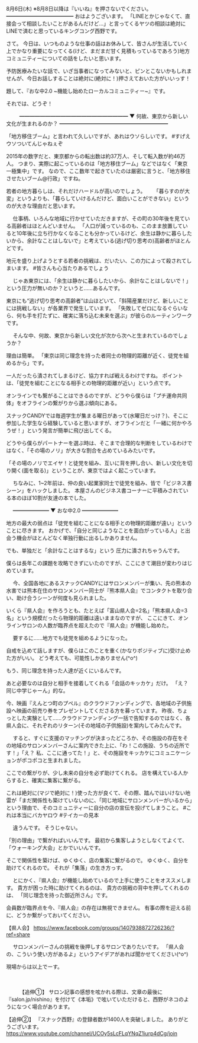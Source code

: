 8月6日(木) ※8月8日以降は『いいね』を押さないでください。
━━━━━━━━━━━━━
おはようございます。
「LINEとかじゃなくて、直接会って相談したいことがあるんだけど…」と言ってくるヤツの相談は絶対にLINEで済むと思っているキングコング西野です。

さて。
今日は、いつものような仕事の話はお休みして、皆さんが生活していく上でかなり重要になってくる(けど、まだまだ甘く見積もっているであろう)地方コミュニティーについての話をしたいと思います。

予防医療みたいな話で、いざ当事者になってみないと、ピンとこないかもしれませんが、今日お話しすることは絶対に(絶対に！)押さえておいた方がいいっす！

題して、『おな中2.0 ~機能し始めたローカルコミュニティー~』です。

それでは、どうぞ！

　
　
━━━━━━━━━━━━━━━━━━━━━
▼ 何故、東京から新しい文化が生まれるのか？
━━━━━━━━━━━━━━━━━━━━━

「地方移住ブーム」と言われて久しいですが、あれはウソらしいです。
#すげえウソついてんじゃねぇぞ

2015年の数字だと、東京都からの転出数は約37万人、そして転入数が約46万人。
つまり、実際に起こっているのは「地方移住ブーム」などではなく「東京一極集中」です。
なので、ここ数年で起きていたのは厳密に言うと、「地方移住させたいブーム@行政」ですね。

若者の地方暮らしは、それだけハードルが高いのでしょう。
　
「暮らすのが大変」というよりも、「暮らしていけるんだけど、面白いことができない」というのが大きな理由だと思います。

　
仕事柄、いろんな地域に行かせていただきますが、その町の30年後を見ている高齢者はほとんどいません。
「人口が減っているのも、このまま放置していると10年後に立ち行かなくなることも分かっているけど、余生は静かに暮らしたいから、余計なことはしないで」と考えている(逃げ切り思考の)高齢者がほとんどです。

地元を盛り上げようとする若者の挑戦は、だいたい、この力によって殺されてしまいます。
#皆さんも心当たりあるでしょう

　
じゃあ東京には、「余生は静かに暮らしたいから、余計なことはしないで！」という圧力が無いのか？というと……あるんです。

東京にも“逃げ切り思考の高齢者”は山ほどいて、「斜陽産業だけど、新しいことには挑戦しない」が各業界で発生しています。
「失敗してゼロになるぐらいなら、何も手を打たずに、確実に落ち込む未来を選ぶ」が彼らのルーティンワークです。

　
そんな中、何故、東京から新しい文化が次から次へと生まれているのでしょうか？

理由は簡単。
「東京は同じ理念を持った者同士の物理的距離が近く、徒党を組めるから」です。

一人だったら潰されてしまるけど、協力すれば戦えるわけですね。
ポイントは、「徒党を組むことになる相手との物理的距離が近い」という点です。

オンラインでも繋がることはできるのですが、どうやら僕らは「プチ運命共同体」をオフラインの繋がりから選ぶ傾向にある。

スナックCANDYでは毎週学生が集まる曜日があって(水曜日だっけ？)、そこに参加した学生なら経験していると思いますが、オフラインだと「一緒に何かやろうぜ！」という発言が簡単に飛び出してくる。

どうやら僕らがパートナーを選ぶ時は、そこまで合理的な判断をしているわけではなく、「その場のノリ」が大きな割合を占めているみたいです。

「その場のノリでエイヤ！と徒党を組み、互いに背を押し合い、新しい文化を切り開く(面を取る)」ということが、東京ではよく起こっています。

　
ちなみに、1~2年前は、仲の良い起業家同士で徒党を組み、皆で「ビジネス書シーン」をハックしました。
本屋さんのビジネス書コーナーに平積みされている本のほぼ10割が友達の本でした。

　
━━━━━━━
▼ おな中2.0
━━━━━━━

地方の最大の弱点は「徒党を組むことになる相手との物理的距離が遠い」ということに尽きます。
おかげで、「自分と同じようなことを面白がっている人」と出会う機会がほとんどなく単独行動に出るしかありません。

でも、単独だと「余計なことはするな」という
圧力に潰されちゃうんです。

僕らは長年この課題を攻略できずにいたのですが、ここにきて潮目が変わりはじめています。

　
今、全国各地にあるスナックCANDYにはサロンメンバーが集い、先の熊本の水害では熊本在住のサロンメンバー同士が『熊本県人会』でコンタクトを取り合い、助け合うシーンが何度も見られました。

いくら『県人会』を作ろうとも、たとえば「富山県人会=2名」「熊本県人会=3名」という規模だったら物理的距離は遠いままなのですが、
ここにきて、オンラインサロンの人数が臨界点を超えたので『県人会』が機能し始めた。

　
要するに……地方でも徒党を組めるようになった。

自戒を込めて話しますが、僕らはこのことを重く(かなりポジティブに)受け止めた方がいい。
どう考えても、可能性しかありません(^o^)

もう、同じ理念を持った人達が近くにいるんです。

あと必要なのは自分と相手を接着してくれる「会話のキッカケ」だけ。
「え？ 同じ中学じゃーん」的な。

今、映画『えんとつ町のプペル』のクラウドファンディングで、各地域の子供施設へ映画の前売り券をプレゼントしてくださる方を募っています。
昨夜、ちょっとした実験として……クラウドファンディング一括で告知するのではなく、各県人会に、それぞれのリターン(その地域の子供施設)を案内してみたんです。

　
すると、すぐに支援のマッチングが決まったどころか、その施設の存在をその地域のサロンメンバーさんに案内できた上に、「わ！この施設、うちの近所です！」「え？ 私、ここに通ってた！」と、その施設をキッカケにコミュニケーションがポコポコと生まれました。

ここでの繋がりが、少し未来の自分を必ず助けてくれる。
店を構えている人からすると、確実に集客に繋がる。

これは絶対に(マジで絶対に！)使った方が良くて、その際、踏んではいけない地雷が「まだ関係性も築けていないのに、「同じ地域にサロンメンバーがいるから」という理由で、そのコミュニティーに自分の店の宣伝を投げてしまうこと。
#これは本当にバカヤロウ
#テイカーの見本

　
違うんです。
そうじゃない。

「別の理由」で繋がればいいんです。
最初から集客しようとしなくてよくて、「ウォーキング大会」とかでいいんです。

そこで関係性を築けば、ゆくゆく、店の集客に繋がるので。
ゆくゆく、自分を助けてくれるので。
それが「集落」の生き方っす。

　
とにかく、『県人会』が機能し始めているので上手に使うことをオススメします。
貴方が困った時に助けてくれるのは、
貴方の挑戦の背中を押してくれるのは、
「同じ理念を持った御近所さん」です。

会員数が臨界点を今、『県人会』の存在は無視できません。
有事の際を迎える前に、どうか繋がっておいてください。

【県人会】
https://www.facebook.com/groups/1407938872726236/?ref=share

　
サロンメンバーさんの挑戦を後押しするサロンでありたいです。
「県人会の、こういう使い方があるよ」というアイデアがあれば聞かせてください(^o^)

現場からは以上でーす。

　

　
　
【追伸①】
サロン記事の感想を呟かれる際は、文章の最後に『salon.jp/nishino』を付けて《本垢》で呟いていただけると、西野がネコのようになつく場合があります。

【追伸②】
『スナック西野』の登録者数が1400人を突破しました。
ありがとうございます。
https://www.youtube.com/channel/UCOy5sLcFLqYNqZ1iurp4dCg/join
